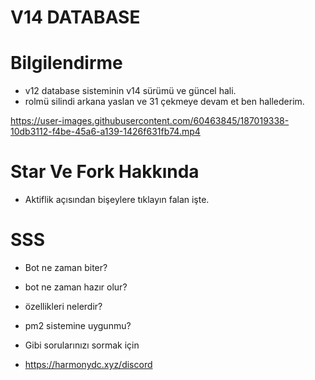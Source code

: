# V14 DATABASE


# Bilgilendirme

- v12 database sisteminin v14 sürümü ve güncel hali.
- rolmü silindi arkana yaslan ve 31 çekmeye devam et ben hallederim.


https://user-images.githubusercontent.com/60463845/187019338-10db3112-f4be-45a6-a139-1426f631fb74.mp4



# Star Ve Fork Hakkında

- Aktiflik açısından bişeylere tıklayın falan işte.

# SSS


- Bot ne zaman biter?
- bot ne zaman hazır olur?
- özellikleri nelerdir?
- pm2 sistemine uygunmu?


- Gibi sorularınızı sormak için 

- https://harmonydc.xyz/discord

